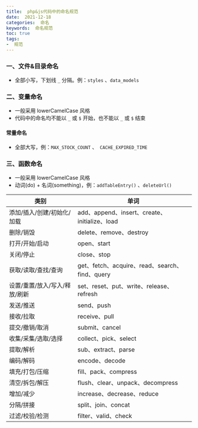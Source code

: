 ```yaml
---
title:  php&js代码中的命名规范
date:  2021-12-18
categories:  命名
keywords:  命名规范
toc: true
tags:
-  规范
---
```


### 一、文件&目录命名

- 全部小写，下划线 `_` 分隔。例：`styles` 、`data_models`<!--more-->



### 二、变量命名
- 一般采用 lowerCamelCase 风格
- 代码中的命名均不能以 `_` 或 `$` 开始，也不能以 `_` 或 `$` 结束

#### 常量命名

- 全部大写，例：`MAX_STOCK_COUNT` 、` CACHE_EXPIRED_TIME`
  

### 三、函数命名

- 一般采用 lowerCamelCase 风格 
- 动词(do) + 名词(something)，例：`addTableEntry()` 、`deleteUrl()` 

| 类别                          | 单词                                           |
| ----------------------------- | ---------------------------------------------- |
| 添加/插入/创建/初始化/加载    | add、append、insert、create、initialize、load  |
| 删除/销毁                     | delete、remove、destroy                  |
| 打开/开始/启动                | open、start                                    |
| 关闭/停止                     | close、stop                                    |
| 获取/读取/查找/查询           | get、fetch、acquire、read、search、find、query |
| 设置/重置/放入/写入/释放/刷新 | set、reset、put、write、release、refresh       |
| 发送/推送                     | send、push                                     |
| 接收/拉取                     | receive、pull                                  |
| 提交/撤销/取消                | submit、cancel                                 |
| 收集/采集/选取/选择           | collect、pick、select                          |
| 提取/解析                     | sub、extract、parse                            |
| 编码/解码                     | encode、decode                                 |
| 填充/打包/压缩                | fill、pack、compress                           |
| 清空/拆包/解压                | flush、clear、unpack、decompress               |
| 增加/减少                     | increase、decrease、reduce                     |
| 分隔/拼接                     | split、join、concat                            |
| 过滤/校验/检测                | filter、valid、check                           |
